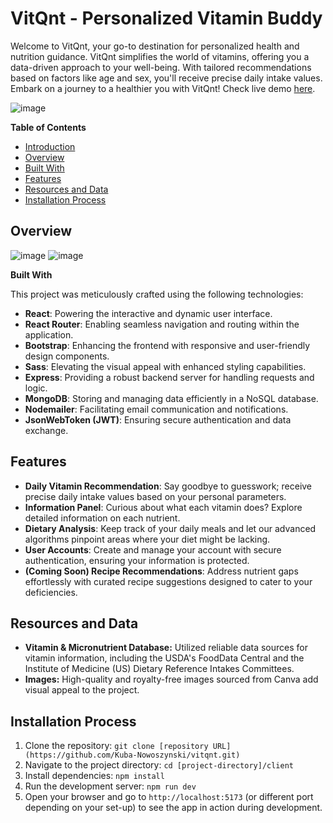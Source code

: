 # VitQnt - Personalized Vitamin Buddy

Welcome to VitQnt, your go-to destination for personalized health and nutrition guidance. VitQnt simplifies the world of vitamins, offering you a data-driven approach to your well-being. With tailored recommendations based on factors like age and sex, you'll receive precise daily intake values. Embark on a journey to a healthier you with VitQnt! Check live demo [here](https://vitqnt.netlify.app/).

![image](https://github.com/Kuba-Nowoszynski/vitqnt/assets/117540841/4ff1f3c1-f8f4-4d85-aa9e-937b468ce22b)

**Table of Contents**

- [Introduction](#vitqnt---vitamin--micronutrient-calculator)
- [Overview](#overview)
- [Built With](#built-with)
- [Features](#features)
- [Resources and Data](#resources-and-data)
- [Installation Process](#installation-process-react-app-set-up-in-vite)

## Overview

![image](https://github.com/Kuba-Nowoszynski/vitqnt/assets/117540841/70e5f61d-bdc8-4a0a-811c-fbeef46d1305)
![image](https://github.com/Kuba-Nowoszynski/vitqnt/assets/117540841/a50bcce5-8a12-4dc1-94d0-5c85fb70acb3)

**Built With**

This project was meticulously crafted using the following technologies:

- **React**: Powering the interactive and dynamic user interface.
- **React Router**: Enabling seamless navigation and routing within the application.
- **Bootstrap**: Enhancing the frontend with responsive and user-friendly design components.
- **Sass**: Elevating the visual appeal with enhanced styling capabilities.
- **Express**: Providing a robust backend server for handling requests and logic.
- **MongoDB**: Storing and managing data efficiently in a NoSQL database.
- **Nodemailer**: Facilitating email communication and notifications.
- **JsonWebToken (JWT)**: Ensuring secure authentication and data exchange.

## Features

- **Daily Vitamin Recommendation**: Say goodbye to guesswork; receive precise daily intake values based on your personal parameters.
- **Information Panel**: Curious about what each vitamin does? Explore detailed information on each nutrient.
- **Dietary Analysis**: Keep track of your daily meals and let our advanced algorithms pinpoint areas where your diet might be lacking.
- **User Accounts**: Create and manage your account with secure authentication, ensuring your information is protected.
- **(Coming Soon) Recipe Recommendations**: Address nutrient gaps effortlessly with curated recipe suggestions designed to cater to your deficiencies.

## Resources and Data

- **Vitamin & Micronutrient Database:** Utilized reliable data sources for vitamin information, including the USDA's FoodData Central and the Institute of Medicine (US) Dietary Reference Intakes Committees.
- **Images:** High-quality and royalty-free images sourced from Canva add visual appeal to the project.

## Installation Process

1. Clone the repository: `git clone [repository URL](https://github.com/Kuba-Nowoszynski/vitqnt.git)`
2. Navigate to the project directory: `cd [project-directory]/client`
3. Install dependencies: `npm install`
4. Run the development server: `npm run dev`
5. Open your browser and go to `http://localhost:5173` (or different port depending on your set-up) to see the app in action during development.
